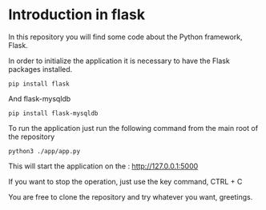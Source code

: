 # Introduction in flask

In this repository you will find some code about the Python framework, Flask. 

In order to initialize the application it is necessary to have the Flask packages installed.

```
pip install flask
```
And flask-mysqldb

```
pip install flask-mysqldb
```

To run the application just run the following command from the main root of the repository

```
python3 ./app/app.py
```

This will start the application on the : http://127.0.0.1:5000

If you want to stop the operation, just use the key command, CTRL + C

You are free to clone the repository and try whatever you want, greetings.